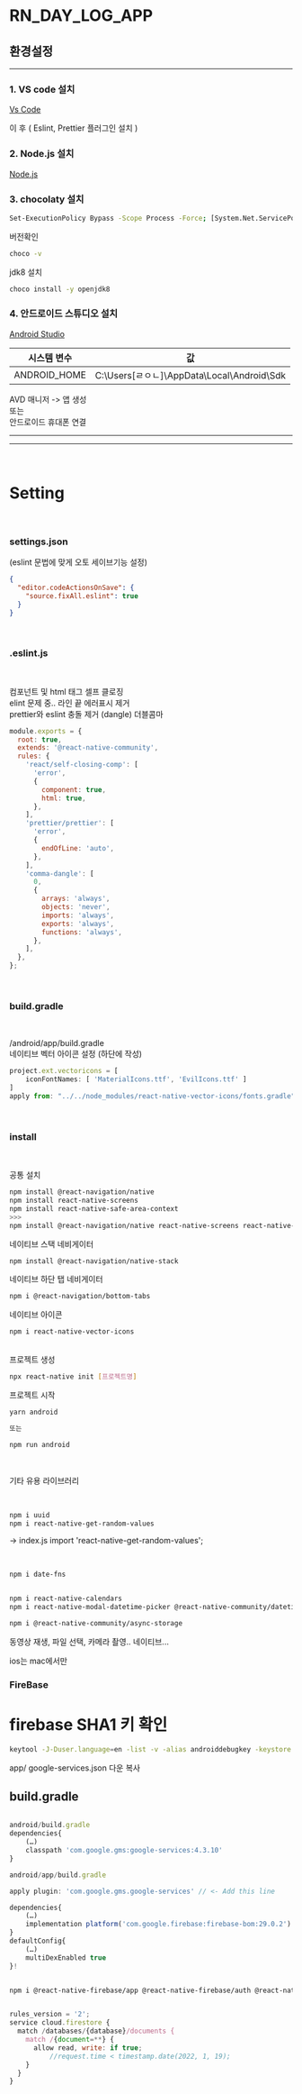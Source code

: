 # RN_DAY_LOG_APP

## 환경설정

---

### 1. VS code 설치 <br/>
[Vs Code](https://code.visualstudio.com/)

이 후 ( Eslint, Prettier 플러그인 설치 )

### 2. Node.js 설치 <br/>

[Node.js](https://nodejs.org/ko/)

### 3. chocolaty 설치

```bash
Set-ExecutionPolicy Bypass -Scope Process -Force; [System.Net.ServicePointManager]::SecurityProtocol = [System.Net.ServicePointManager]::SecurityProtocol -bor 3072; iex ((New-Object System.Net.WebClient).DownloadString('https://chocolatey.org/install.ps1'))
```

버전확인

```bash
choco -v
```

jdk8 설치

```bash
choco install -y openjdk8
```

### 4. 안드로이드 스튜디오 설치
[Android Studio](https://developer.android.google.cn/studio/install?hl=ko)

| 시스템 변수  | 값                                       |
| ------------ | ---------------------------------------- |
|ANDROID_HOME	| C:\Users\[ㄹㅇㄴ]\AppData\Local\Android\Sdk|

AVD 매니저 -> 앱 생성<br>
또는<br>
안드로이드 휴대폰 연결


---

---

<br>

# Setting

<br/>

### settings.json

(eslint 문법에 맞게 오토 세이브기능 설정)

```json
{
  "editor.codeActionsOnSave": {
    "source.fixAll.eslint": true
  }
}
```

<br/>

### .eslint.js

<br/>

컴포넌트 및 html 태그 셀프 클로징 <br/>
elint 문제 중.. 라인 끝 에러표시 제거 <br/>
prettier와 eslint 충돌 제거 (dangle) 더블콤마 <br/>

```js
module.exports = {
  root: true,
  extends: '@react-native-community',
  rules: {
    'react/self-closing-comp': [
      'error',
      {
        component: true,
        html: true,
      },
    ],
    'prettier/prettier': [
      'error',
      {
        endOfLine: 'auto',
      },
    ],
    'comma-dangle': [
      0,
      {
        arrays: 'always',
        objects: 'never',
        imports: 'always',
        exports: 'always',
        functions: 'always',
      },
    ],
  },
};
```

<br/>

### build.gradle

<br/>

/android/app/build.gradle
<br/> 네이티브 벡터 아이콘 설정 (하단에 작성)

```js
project.ext.vectoricons = [
    iconFontNames: [ 'MaterialIcons.ttf', 'EvilIcons.ttf' ]
]
apply from: "../../node_modules/react-native-vector-icons/fonts.gradle"
```

<br/>

### install

<br/>

공통 설치

```bash
npm install @react-navigation/native
npm install react-native-screens
npm install react-native-safe-area-context
>>>
npm install @react-navigation/native react-native-screens react-native-safe-area-context
```

네이티브 스택 네비게이터

```bash
npm install @react-navigation/native-stack
```

네이티브 하단 탭 네비게이터

```bash
npm i @react-navigation/bottom-tabs
```

네이티브 아이콘

```bash
npm i react-native-vector-icons
```

<br>
프로젝트 생성

```bash
npx react-native init [프로젝트명]
```

프로젝트 시작

```bash
yarn android

또는 

npm run android
```
<br>

기타 유용 라이브러리 

<br>

```bash
npm i uuid
npm i react-native-get-random-values
```

-> index.js
import 'react-native-get-random-values';

<br>

```bash
npm i date-fns
```

```bash

npm i react-native-calendars
npm i react-native-modal-datetime-picker @react-native-community/datetimepicker

npm i @react-native-community/async-storage
```

동영상 재생, 파일 선택, 카메라 촬영..
네이티브...

ios는 mac에서만


### FireBase

# firebase SHA1 키 확인

```bash
keytool -J-Duser.language=en -list -v -alias androiddebugkey -keystore ./android/app/debug.keystore
```

app/ 
google-services.json 다운 복사


## build.gradle

```javascript

android/build.gradle
dependencies{
	(…)
	classpath 'com.google.gms:google-services:4.3.10'
}

android/app/build.gradle

apply plugin: 'com.google.gms.google-services' // <- Add this line

dependencies{
	(…)
	implementation platform('com.google.firebase:firebase-bom:29.0.2')
}
defaultConfig{
	(…)
	multiDexEnabled true
}!

```


```bash

npm i @react-native-firebase/app @react-native-firebase/auth @react-native-firebase/firestore @react-native-firebase/storage

```

```javascript

rules_version = '2';
service cloud.firestore {
  match /databases/{database}/documents {
    match /{document=**} {
      allow read, write: if true;
          //request.time < timestamp.date(2022, 1, 19);
    }
  }
}


```

